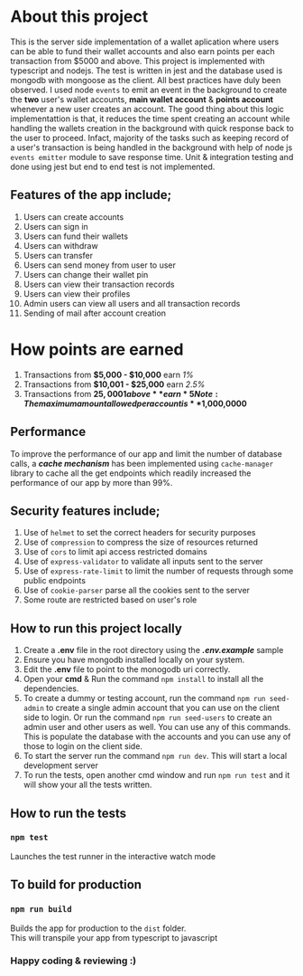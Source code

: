 # About this project
This is the server side implementation of a wallet aplication where users can be able to fund their wallet accounts and also earn points per each transaction from $5000 and above. This project is implemented with typescript and nodejs. The test is written in jest and the database used is mongodb with mongoose as the client. All best practices have duly been observed. I used node `events` to emit an event in the background to create the **two** user's wallet accounts, **main wallet account** & **points account**  whenever a new user creates an account. The good thing about this logic implementattion is that, it reduces the time spent creating an account while handling the wallets creation in the background with quick response back to the user to proceed. Infact, majority of the tasks such as keeping record of a user's transaction is being handled in the background with help of node js `events emitter` module to save response time. Unit & integration testing and done using jest but end to end test is not implemented.

## Features of the app include;

 1. Users can create accounts
 2. Users can sign in
 3. Users can fund their wallets
 4. Users can withdraw
 5. Users can transfer
 6. Users can send money from user to user
 7. Users can change their wallet pin
 8. Users can view their transaction records
 9. Users can view their profiles
 10. Admin users can view all users and all transaction records
 11. Sending of mail after account creation

# How points are earned

 1. Transactions from **$5,000 - $10,000** earn *1%*
 2. Transactions from **$10,001 - $25,000** earn *2.5%*
 3. Transactions from **$25,0001 above** earn *5%*
 Note: The maximum amount allowed per account is **$1,000,0000**

## Performance

To improve the performance of our app and limit the number of database calls, a ***cache mechanism*** has been implemented using `cache-manager` library to cache all the get endpoints which readily increased the performance of our app by more than 99%.

## Security features include;

 1. Use of `helmet` to set the correct headers for security purposes
 2. Use of `compression` to compress the size of resources returned
 3. Use of `cors` to limit api access restricted domains
 4. Use of `express-validator` to validate all inputs sent to the server
 5. Use of `express-rate-limit` to limit the number of requests through some public endpoints
 6. Use of `cookie-parser` parse all the cookies sent to the server
 7. Some route are restricted based on user's role

## How to run this project locally

  1. Create a **.env** file in the root directory using the ***.env.example*** sample
  2. Ensure you have mongodb installed locally on your system.
  3. Edit the **.env** file to point to the monogodb uri correctly. 
  4. Open your **cmd** & Run the command `npm install` to install all the dependencies.
  5. To create a dummy or testing account, run the command `npm run seed-admin` to create a single admin account that you can use on the client side to login. Or run the command `npm run seed-users` to create an admin user and other users as well. You can use any of this commands. This is populate the database with the accounts and you can use any of those to login on the client side.
  6. To start the server run the command `npm run dev`. This will start a local development server
  7. To run the tests, open another cmd window and run `npm run test` and it will show your all the tests written.

## How to run the tests

### `npm test`

Launches the test runner in the interactive watch mode

## To build for production

### `npm run build`

Builds the app for production to the `dist` folder.\
This will transpile your app from typescript to javascript

### Happy coding & reviewing :) 